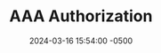 ---
title: AAA Authorization
date: 2024-03-16 15:54:00 -0500
categories: [CCNP,AAA]
tags: [aaa,cisco]     # TAG names should always be lowercase
---